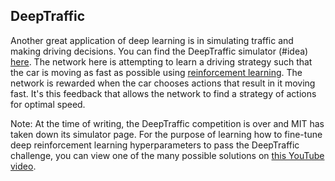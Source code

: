 ## DeepTraffic

Another great application of deep learning is in simulating traffic and making driving decisions. You can find the DeepTraffic simulator (#idea) [here](https://github.com/lexfridman/deeptraffic). The network here is attempting to learn a driving strategy such that the car is moving as fast as possible using [reinforcement learning](https://en.wikipedia.org/wiki/Reinforcement_learning). The network is rewarded when the car chooses actions that result in it moving fast. It's this feedback that allows the network to find a strategy of actions for optimal speed.

Note: At the time of writing, the DeepTraffic competition is over and MIT has taken down its simulator page. For the purpose of learning how to fine-tune deep reinforcement learning hyperparameters to pass the DeepTraffic challenge, you can view one of the many possible solutions on [this YouTube video](https://www.youtube.com/watch?v=JC-bI0baVv0).